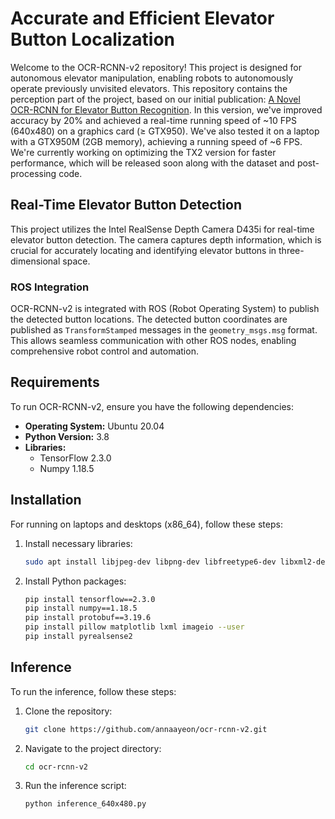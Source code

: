# Accurate and Efficient Elevator Button Localization

Welcome to the OCR-RCNN-v2 repository! This project is designed for autonomous elevator manipulation, enabling robots to autonomously operate previously unvisited elevators. This repository contains the perception part of the project, based on our initial publication: [A Novel OCR-RCNN for Elevator Button Recognition](https://ieeexplore.ieee.org/abstract/document/8594071). In this version, we've improved accuracy by 20% and achieved a real-time running speed of ~10 FPS (640x480) on a graphics card (≥ GTX950). We've also tested it on a laptop with a GTX950M (2GB memory), achieving a running speed of ~6 FPS. We're currently working on optimizing the TX2 version for faster performance, which will be released soon along with the dataset and post-processing code.

## Real-Time Elevator Button Detection

This project utilizes the Intel RealSense Depth Camera D435i for real-time elevator button detection. The camera captures depth information, which is crucial for accurately locating and identifying elevator buttons in three-dimensional space.

### ROS Integration

OCR-RCNN-v2 is integrated with ROS (Robot Operating System) to publish the detected button locations. The detected button coordinates are published as `TransformStamped` messages in the `geometry_msgs.msg` format. This allows seamless communication with other ROS nodes, enabling comprehensive robot control and automation.

## Requirements

To run OCR-RCNN-v2, ensure you have the following dependencies:

- **Operating System:** Ubuntu 20.04
- **Python Version:** 3.8
- **Libraries:**
  - TensorFlow 2.3.0
  - Numpy 1.18.5

## Installation

For running on laptops and desktops (x86_64), follow these steps:

1. Install necessary libraries:
    ```sh
    sudo apt install libjpeg-dev libpng-dev libfreetype6-dev libxml2-dev libxslt1-dev
    ```
2. Install Python packages:
    ```sh
    pip install tensorflow==2.3.0
    pip install numpy==1.18.5
    pip install protobuf==3.19.6
    pip install pillow matplotlib lxml imageio --user
    pip install pyrealsense2
    ```

## Inference

To run the inference, follow these steps:

1. Clone the repository:
    ```sh
    git clone https://github.com/annaayeon/ocr-rcnn-v2.git
    ```
2. Navigate to the project directory:
    ```sh
    cd ocr-rcnn-v2
    ```
3. Run the inference script:
    ```sh
    python inference_640x480.py
    ```
